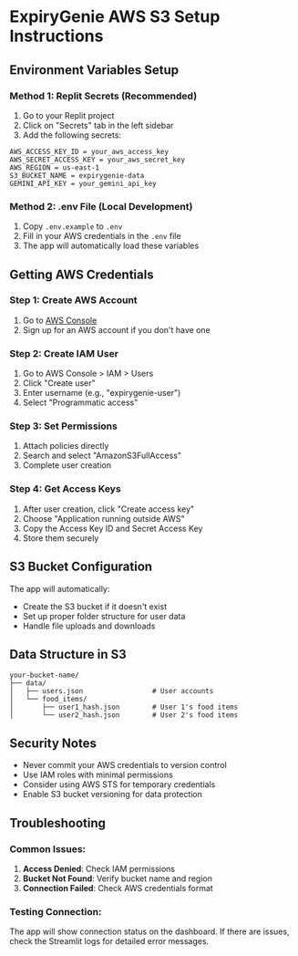 # ExpiryGenie AWS S3 Setup Instructions

## Environment Variables Setup

### Method 1: Replit Secrets (Recommended)
1. Go to your Replit project
2. Click on "Secrets" tab in the left sidebar
3. Add the following secrets:

```
AWS_ACCESS_KEY_ID = your_aws_access_key
AWS_SECRET_ACCESS_KEY = your_aws_secret_key
AWS_REGION = us-east-1
S3_BUCKET_NAME = expirygenie-data
GEMINI_API_KEY = your_gemini_api_key
```

### Method 2: .env File (Local Development)
1. Copy `.env.example` to `.env`
2. Fill in your AWS credentials in the `.env` file
3. The app will automatically load these variables

## Getting AWS Credentials

### Step 1: Create AWS Account
1. Go to [AWS Console](https://aws.amazon.com/console/)
2. Sign up for an AWS account if you don't have one

### Step 2: Create IAM User
1. Go to AWS Console > IAM > Users
2. Click "Create user"
3. Enter username (e.g., "expirygenie-user")
4. Select "Programmatic access"

### Step 3: Set Permissions
1. Attach policies directly
2. Search and select "AmazonS3FullAccess"
3. Complete user creation

### Step 4: Get Access Keys
1. After user creation, click "Create access key"
2. Choose "Application running outside AWS"
3. Copy the Access Key ID and Secret Access Key
4. Store them securely

## S3 Bucket Configuration

The app will automatically:
- Create the S3 bucket if it doesn't exist
- Set up proper folder structure for user data
- Handle file uploads and downloads

## Data Structure in S3

```
your-bucket-name/
├── data/
│   ├── users.json                 # User accounts
│   └── food_items/
│       ├── user1_hash.json        # User 1's food items
│       └── user2_hash.json        # User 2's food items
```

## Security Notes

- Never commit your AWS credentials to version control
- Use IAM roles with minimal permissions
- Consider using AWS STS for temporary credentials
- Enable S3 bucket versioning for data protection

## Troubleshooting

### Common Issues:
1. **Access Denied**: Check IAM permissions
2. **Bucket Not Found**: Verify bucket name and region
3. **Connection Failed**: Check AWS credentials format

### Testing Connection:
The app will show connection status on the dashboard. If there are issues, check the Streamlit logs for detailed error messages.